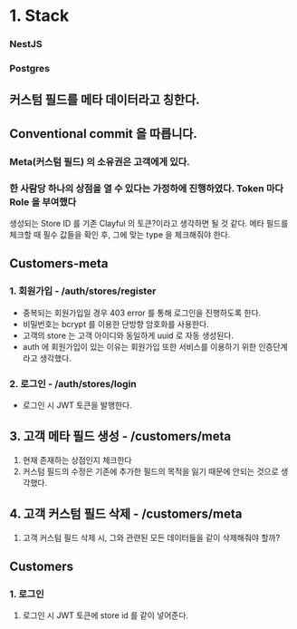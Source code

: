 # 1. Stack
### NestJS
### Postgres

## 커스텀 필드를 메타 데이터라고 칭한다.

## Conventional commit 을 따릅니다.

### Meta(커스텀 필드) 의 소유권은 고객에게 있다.

### 한 사람당 하나의 상점을 열 수 있다는 가정하에 진행하였다. Token 마다 Role 을 부여했다

생성되는 Store ID 를 기존 Clayful 의 토큰?이라고 생각하면 될 것 같다.
메타 필드를 체크할 때 필수 값들을 확인 후, 그에 맞는 type 을 체크해줘야 한다.

## Customers-meta
### 1. 회원가입 - /auth/stores/register
- 중복되는 회원가입일 경우 403 error 를 통해 로그인을 진행하도록 한다.
- 비밀번호는 bcrypt 를 이용한 단방향 암호화를 사용한다.
- 고객의 store 는 고객 아이디와 동일하게 uuid 로 자동 생성된다.
- auth 에 회원가입이 있는 이유는 회원가입 또한 서비스를 이용하기 위한 인증단계라고 생각했다.

### 2. 로그인 - /auth/stores/login
- 로그인 시 JWT 토큰을 발행한다.

## 3. 고객 메타 필드 생성 - /customers/meta
1. 현재 존재하는 상점인지 체크한다
2. 커스텀 필드의 수정은 기존에 추가한 필드의 목적을 잃기 때문에 안되는 것으로 생각했다.

## 4. 고객 커스텀 필드 삭제 - /customers/meta
1. 고객 커스텀 필드 삭제 시, 그와 관련된 모든 데이터들을 같이 삭제해줘야 할까?

## Customers
### 1. 로그인
1. 로그인 시 JWT 토큰에 store id 를 같이 넣어준다.